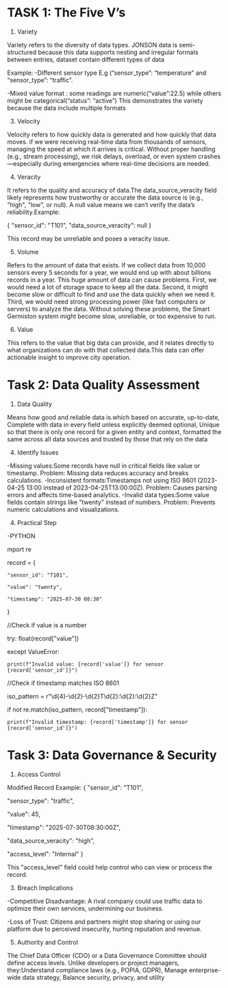 
 # TASK 1: The Five V’s

1. Variety
   
Variety refers to the diversity of data types. JONSON data is semi- structured because this data supports nesting and irregular formats between entries, dataset contain different types of data

Example:
-Different sensor type E.g (“sensor_type”: “temperature” and “sensor_type”: “traffic”.

-Mixed value format : some readings are numeric(“value”:22.5)  while others might be categorical(“status”: “active”)
This demonstrates the variety because the data include multiple formats

3. Velocity
   
 Velocity refers to how quickly data is generated and how quickly that data moves. if we were receiving real-time data from thousands of sensors, managing the speed at which it arrives is critical. Without proper handling (e.g., stream processing), we risk delays, overload, or even system crashes—especially during emergencies where real-time decisions are needed.

4. Veracity
   
 It refers to the quality and accuracy of data.The data_source_veracity field likely represents how trustworthy or accurate the data source is (e.g., "high", "low", or null). A null value means we can’t verify the data’s reliability.Example:
 
{
  "sensor_id": "T101",
  "data_source_veracity": null
}

This record may be unreliable and poses a veracity issue.

5. Volume
   
Refers to the amount of data that exists. If we collect data from 10,000 sensors every 5 seconds for a year, we would end up with about billions records in a year. This huge amount of data can cause problems. First, we would need a lot of storage space to keep all the data. Second, it might become slow or difficult to find and use the data quickly when we need it. Third, we would need strong processing power (like fast computers or servers) to analyze the data. Without solving these problems, the Smart Germiston system might become slow, unreliable, or too expensive to run.

6. Value
   
This refers to the value that big data can provide, and it relates directly to what organizations can do with that collected data.This data can offer actionable insight to improve city operation.

  # Task 2: Data Quality Assessment

1. Data Quality
   
Means how good and reliable data is.which based on accurate, up-to-date, Complete with data in every field unless explicitly deemed optional, Unique so that there is only one record for a given entity and context, formatted the same across all data sources and trusted by those that rely on the data  

4. Identify Issues
   
-Missing values:Some records have null in critical fields like value or timestamp.
      Problem: Missing data reduces accuracy and breaks calculations.
-Inconsistent formats:Timestamps not using ISO 8601 (2023-04-25 13:00 instead of 2023-04-25T13:00:00Z).
     Problem: Causes parsing errors and affects time-based analytics.
-Invalid data types:Some value fields contain strings like "twenty" instead of numbers.
    Problem: Prevents numeric calculations and visualizations.
   
4. Practical Step
   
-PYTHON

mport re

record = {

    "sensor_id": "T101",
    
    "value": "twenty",
    
    "timestamp": "2025-07-30 08:30"
}

//Check if value is a number

try:
    float(record["value"])
    
except ValueError:

    print(f"Invalid value: {record['value']} for sensor {record['sensor_id']}")
   
//Check if timestamp matches ISO 8601

iso_pattern = r"\d{4}-\d{2}-\d{2}T\d{2}:\d{2}:\d{2}Z"

if not re.match(iso_pattern, record["timestamp"]):

    print(f"Invalid timestamp: {record['timestamp']} for sensor {record['sensor_id']}")

# Task 3: Data Governance & Security

1. Access Control
   
Modified Record Example:
{
  "sensor_id": "T101",
  
  "sensor_type": "traffic",
  
  "value": 45,
  
  "timestamp": "2025-07-30T08:30:00Z",
  
  "data_source_veracity": "high",
  
  "access_level": "Internal"
}

This "access_level" field could help control who can view or process the record.

3. Breach Implications
   
-Competitive Disadvantage: A rival company could use traffic data to optimize their own services, undermining our business.

-Loss of Trust: Citizens and partners might stop sharing or using our platform due to perceived insecurity, hurting reputation and revenue.

5. Authority and Control
   
The Chief Data Officer (CDO) or a Data Governance Committee should define access levels. Unlike developers or project managers, they:Understand compliance laws (e.g., POPIA, GDPR), Manage enterprise-wide data strategy, Balance security, privacy, and utility

